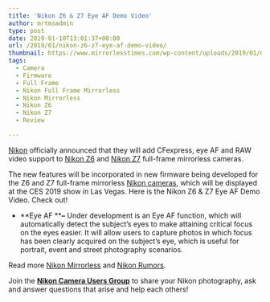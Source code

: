 ```yaml
---
title: 'Nikon Z6 & Z7 Eye AF Demo Video'
author: mrtmsadmin
type: post
date: 2019-01-10T13:01:37+00:00
url: /2019/01/nikon-z6-z7-eye-af-demo-video/
thumbnail: https://www.mirrorlesstimes.com/wp-content/uploads/2019/01/nikon-z6-z7-samples.jpg
tags:
  - Camera
  - Firmware
  - Full Frame
  - Nikon Full Frame Mirrorless
  - Nikon Mirrorless
  - Nikon Z6
  - Nikon Z7
  - Review

---
```

<a href="http://www.guidetocamera.com/products/nikon" target="_blank" rel="noopener">Nikon</a> officially announced that they will add CFexpress, eye AF and RAW video support to <a href="https://www.mirrorlesstimes.com/tag/nikon-z6/" target="_blank" rel="noopener">Nikon Z6</a> and <a href="https://www.mirrorlesstimes.com/tag/nikon-z7/" target="_blank" rel="noopener">Nikon Z7</a> full-frame mirrorless cameras.

The new features will be incorporated in new firmware being developed for the Z6 and Z7 full-frame mirrorless <a href="http://www.guidetocamera.com/products/cameras/nikon" target="_blank" rel="noopener">Nikon cameras</a>, which will be displayed at the CES 2019 show in Las Vegas. Here is the Nikon Z6 & Z7 Eye AF Demo Video. Check out!<!--more-->

  * **Eye AF ****–** Under development is an Eye AF function, which will automatically detect the subject’s eyes to make attaining critical focus on the eyes easier. It will allow users to capture photos in which focus has been clearly acquired on the subject’s eye, which is useful for portrait, event and street photography scenarios.



Read more [Nikon Mirrorless][1] and <a href="https://www.dailycameranews.com/tag/nikon-rumors/" target="_blank" rel="noopener">Nikon Rumors</a>.

Join the <a class="ext-link" title="" href="https://www.facebook.com/groups/868201466609763/" target="_blank" rel="external nofollow noopener"><strong>Nikon Camera Users Group</strong></a> to share your Nikon photography, ask and answer questions that arise and help each others!

 [1]: https://www.mirrorlesstimes.com/tag/nikon-mirrorless/